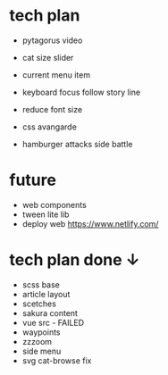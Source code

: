 # tech plan


- pytagorus video
- cat size slider
- current menu item
- keyboard focus follow story line

- reduce font size
- css avangarde
- hamburger attacks side battle


# future

- web components
- tween lite lib
- deploy web https://www.netlify.com/

# tech plan done ↓

- scss base
- article layout
- scetches
- sakura content
- vue src - FAILED
- waypoints
- zzzoom
- side menu
- svg cat-browse fix
